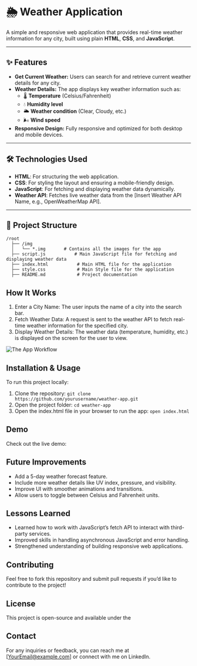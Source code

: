 # 🌦️ Weather Application

A simple and responsive web application that provides real-time weather information for any city, built using plain **HTML**, **CSS**, and **JavaScript**.

---

## ✨ Features

- **Get Current Weather:** Users can search for and retrieve current weather details for any city.
- **Weather Details:** The app displays key weather information such as:
  - 🌡️ **Temperature** (Celsius/Fahrenheit)
  - 💧 **Humidity level**
  - 🌥️ **Weather condition** (Clear, Cloudy, etc.)
  - 🌬️ **Wind speed**
- **Responsive Design:** Fully responsive and optimized for both desktop and mobile devices.

---

## 🛠️ Technologies Used

- **HTML**: For structuring the web application.
- **CSS**: For styling the layout and ensuring a mobile-friendly design.
- **JavaScript**: For fetching and displaying weather data dynamically.
- **Weather API**: Fetches live weather data from the [Insert Weather API Name, e.g., OpenWeatherMap API].

---

## 📁 Project Structure

```
/root
  ├── /img
  │   └── *.img       # Contains all the images for the app
  ├── script.js           # Main JavaScript file for fetching and displaying weather data
  ├── index.html           # Main HTML file for the application
  ├── style.css            # Main Style file for the application
  ├── README.md            # Project documentation
````

## How It Works
1. Enter a City Name: The user inputs the name of a city into the search bar.
2. Fetch Weather Data: A request is sent to the weather API to fetch real-time weather information for the specified city.
3. Display Weather Details: The weather data (temperature, humidity, etc.) is displayed on the screen for the user to view.

![The App Workflow](AppWorkFlow1.webp)

## Installation & Usage
To run this project locally:
1. Clone the repository:
`
git clone https://github.com/yourusername/weather-app.git
`
2. Open the project folder:
`
cd weather-app
`
3. Open the index.html file in your browser to run the app:
`
open index.html
`

## Demo
Check out the live demo:

## Future Improvements
* Add a 5-day weather forecast feature.
* Include more weather details like UV index, pressure, and visibility.
* Improve UI with smoother animations and transitions.
* Allow users to toggle between Celsius and Fahrenheit units.

## Lessons Learned
* Learned how to work with JavaScript’s fetch API to interact with third-party services.
* Improved skills in handling asynchronous JavaScript and error handling.
* Strengthened understanding of building responsive web applications.

## Contributing
Feel free to fork this repository and submit pull requests if you’d like to contribute to the project!
## License
This project is open-source and available under the

## Contact
For any inquiries or feedback, you can reach me at [YourEmail@example.com] or connect with me on LinkedIn.
